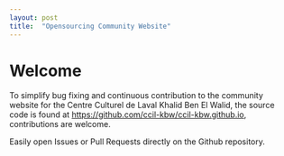 ```yaml
---
layout: post
title:  "Opensourcing Community Website"
---
```


# Welcome

To simplify bug fixing and continuous contribution to the community website for the Centre Culturel de Laval Khalid Ben El Walid, the source code is found at https://github.com/ccil-kbw/ccil-kbw.github.io, contributions are welcome.

Easily open Issues or Pull Requests directly on the Github repository.